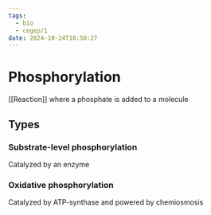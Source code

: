 ```yaml
---
tags:
  - bio
  - cegep/1
date: 2024-10-24T16:50:27
---
```


# Phosphorylation

[[Reaction]] where a phosphate is added to a molecule

## Types

### Substrate-level phosphorylation

Catalyzed by an enzyme

### Oxidative phosphorylation

Catalyzed by ATP-synthase and powered by chemiosmosis
